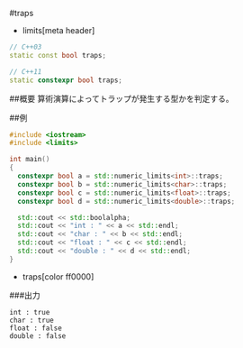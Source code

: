 #traps
* limits[meta header]

```cpp
// C++03
static const bool traps;

// C++11
static constexpr bool traps;
```

##概要
算術演算によってトラップが発生する型かを判定する。


##例
```cpp
#include <iostream>
#include <limits>

int main()
{
  constexpr bool a = std::numeric_limits<int>::traps;
  constexpr bool b = std::numeric_limits<char>::traps;
  constexpr bool c = std::numeric_limits<float>::traps;
  constexpr bool d = std::numeric_limits<double>::traps;

  std::cout << std::boolalpha;
  std::cout << "int : " << a << std::endl;
  std::cout << "char : " << b << std::endl;
  std::cout << "float : " << c << std::endl;
  std::cout << "double : " << d << std::endl;
}
```
* traps[color ff0000]

###出力
```
int : true
char : true
float : false
double : false
```



